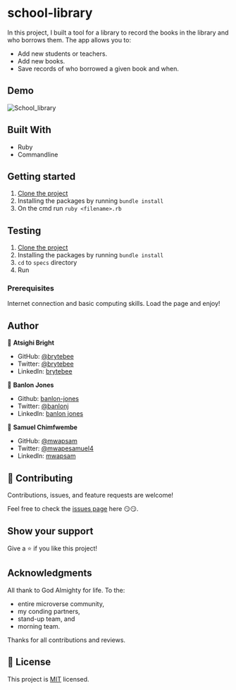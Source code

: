 # school-library

In this project, I built a tool for a library to record the books in the library and who borrows them. The app allows you to:

- Add new students or teachers.
- Add new books.
- Save records of who borrowed a given book and when.

## Demo

![School_library](https://user-images.githubusercontent.com/27709832/162444449-0cf961e4-dedb-4499-81c2-86614e51e084.gif)

## Built With

- Ruby
- Commandline

## Getting started

1. [Clone the project](https://github.com/brytebee/school-library.git)
2. Installing the packages by running `bundle install`
3. On the cmd run `ruby <filename>.rb`

## Testing

1. [Clone the project](https://github.com/brytebee/school-library.git)
2. Installing the packages by running `bundle install`
3. `cd` to `specs` directory
4. Run

### Prerequisites

Internet connection and basic computing skills.
Load the page and enjoy!

## Author

👤 **Atsighi Bright**

- GitHub: [@brytebee](https://github.com/brytebee)
- Twitter: [@brytebee](https://twitter.com/brytebee)
- LinkedIn: [brytebee](https://www.linkedin.com/in/brytebee/)

👤 **Banlon Jones**

- Github: [banlon-jones](https://github.com/banlon-jones)
- Twitter: [@banlonj](https://twitter.com/banlonjones)
- LinkedIn: [banlon jones](https://www.linkedin.com/in/banlon-jones-b0205812a)

👤 **Samuel Chimfwembe**

- GitHub: [@mwapsam](https://github.com/Mwapsam)
- Twitter: [@mwapesamuel4](https://twitter.com/mwapesamuel4)
- LinkedIn: [mwapsam](https://www.linkedin.com/in/mwapsam/)

## 🤝 Contributing

Contributions, issues, and feature requests are welcome!

Feel free to check the [issues page](https://github.com/brytebee/school-library/issues) here 😏😏.

## Show your support

Give a ⭐️ if you like this project!

## Acknowledgments

All thank to God Almighty for life.
To the:

- entire microverse community,
- my conding partners,
- stand-up team, and
- morning team.

Thanks for all contributions and reviews.

## 📝 License

This project is [MIT](./MIT.md) licensed.
